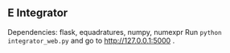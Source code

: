 ## E Integrator ##
Dependencies: flask, equadratures, numpy, numexpr
Run `python integrator_web.py` and go to http://127.0.0.1:5000 .